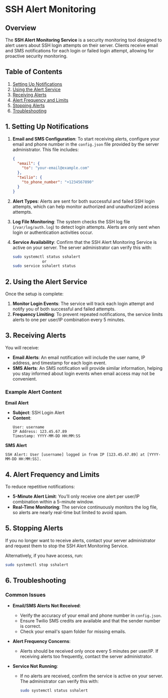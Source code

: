 # SSH Alert Monitoring 

## Overview

The **SSH Alert Monitoring Service** is a security monitoring tool designed to alert users about SSH login attempts on their server. Clients receive email and SMS notifications for each login or failed login attempt, allowing for proactive security monitoring.

## Table of Contents
1. [Setting Up Notifications](#setting-up-notifications)
2. [Using the Alert Service](#using-the-alert-service)
3. [Receiving Alerts](#receiving-alerts)
4. [Alert Frequency and Limits](#alert-frequency-and-limits)
5. [Stopping Alerts](#stopping-alerts)
6. [Troubleshooting](#troubleshooting)

## 1. Setting Up Notifications

1. **Email and SMS Configuration**: To start receiving alerts, configure your email and phone number in the `config.json` file provided by the server administrator. This file includes:

   ```json
   {
     "email": {
       "to": "your-email@example.com"
     },
     "twilio": {
       "to_phone_number": "+1234567890"
     }
   }
   ```

2. **Alert Types**: Alerts are sent for both successful and failed SSH login attempts, which can help monitor authorized and unauthorized access attempts.

3. **Log File Monitoring**: The system checks the SSH log file (`/var/log/auth.log`) to detect login attempts. Alerts are only sent when login or authentication activities occur.

4. **Service Availability**: Confirm that the SSH Alert Monitoring Service is active on your server. The server administrator can verify this with:

   ```bash
   sudo systemctl status sshalert
                or
   sudo service sshalert status
   ```

## 2. Using the Alert Service

Once the setup is complete:
1. **Monitor Login Events**: The service will track each login attempt and notify you of both successful and failed attempts.
2. **Frequency Limiting**: To prevent repeated notifications, the service limits alerts to one per user/IP combination every 5 minutes.

## 3. Receiving Alerts

You will receive:
- **Email Alerts**: An email notification will include the user name, IP address, and timestamp for each login event.
- **SMS Alerts**: An SMS notification will provide similar information, helping you stay informed about login events when email access may not be convenient.

### Example Alert Content

**Email Alert**
- **Subject**: SSH Login Alert
- **Content**:
  ```
  User: username
  IP Address: 123.45.67.89
  Timestamp: YYYY-MM-DD HH:MM:SS
  ```

**SMS Alert**
  ```
  SSH Alert: User [username] logged in from IP [123.45.67.89] at [YYYY-MM-DD HH:MM:SS].
  ```

## 4. Alert Frequency and Limits

To reduce repetitive notifications:
- **5-Minute Alert Limit**: You’ll only receive one alert per user/IP combination within a 5-minute window.
- **Real-Time Monitoring**: The service continuously monitors the log file, so alerts are nearly real-time but limited to avoid spam.

## 5. Stopping Alerts

If you no longer want to receive alerts, contact your server administrator and request them to stop the SSH Alert Monitoring Service.

Alternatively, if you have access, run:
```bash
sudo systemctl stop sshalert
```

## 6. Troubleshooting

### Common Issues

- **Email/SMS Alerts Not Received**:
  - Verify the accuracy of your email and phone number in `config.json`.
  - Ensure Twilio SMS credits are available and that the sender number is correct.
  - Check your email's spam folder for missing emails.

- **Alert Frequency Concerns**:
  - Alerts should be received only once every 5 minutes per user/IP. If receiving alerts too frequently, contact the server administrator.

- **Service Not Running**:
  - If no alerts are received, confirm the service is active on your server. The administrator can verify this with:
    ```bash
    sudo systemctl status sshalert
    ```
